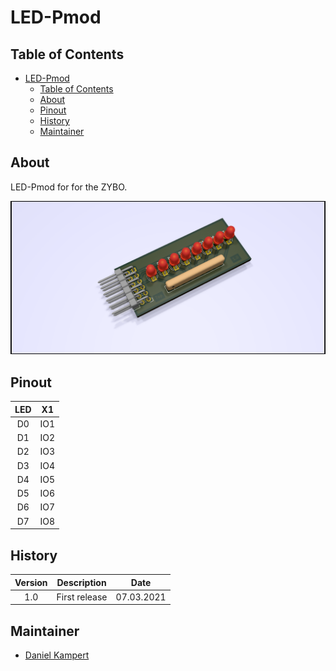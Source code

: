# LED-Pmod

## Table of Contents

- [LED-Pmod](#led-pmod)
  - [Table of Contents](#table-of-contents)
  - [About](#about)
  - [Pinout](#pinout)
  - [History](#history)
  - [Maintainer](#maintainer)

## About

LED-Pmod for for the ZYBO.

![Overview](docs/images/LED_Pmod.png)

## Pinout

| **LED**  | **X1**  |
|:--------:|:-------:|
| D0       | IO1     |
| D1       | IO2     |
| D2       | IO3     |
| D3       | IO4     |
| D4       | IO5     |
| D5       | IO6     |
| D6       | IO7     |
| D7       | IO8     |

## History

| **Version**  | **Description**                            | **Date**   |
|:------------:|:------------------------------------------:|:----------:|
| 1.0          | First release                              | 07.03.2021 |

## Maintainer

- [Daniel Kampert](mailto:DanielKampert@kampis-elektroecke.de)
